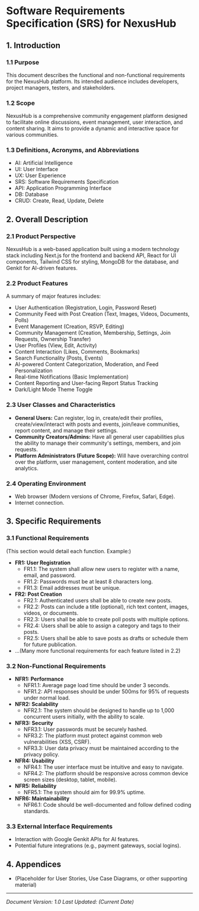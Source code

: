 # Software Requirements Specification (SRS) for NexusHub

## 1. Introduction
### 1.1 Purpose
This document describes the functional and non-functional requirements for the NexusHub platform. Its intended audience includes developers, project managers, testers, and stakeholders.

### 1.2 Scope
NexusHub is a comprehensive community engagement platform designed to facilitate online discussions, event management, user interaction, and content sharing. It aims to provide a dynamic and interactive space for various communities.

### 1.3 Definitions, Acronyms, and Abbreviations
- AI: Artificial Intelligence
- UI: User Interface
- UX: User Experience
- SRS: Software Requirements Specification
- API: Application Programming Interface
- DB: Database
- CRUD: Create, Read, Update, Delete

## 2. Overall Description
### 2.1 Product Perspective
NexusHub is a web-based application built using a modern technology stack including Next.js for the frontend and backend API, React for UI components, Tailwind CSS for styling, MongoDB for the database, and Genkit for AI-driven features.

### 2.2 Product Features
A summary of major features includes:
- User Authentication (Registration, Login, Password Reset)
- Community Feed with Post Creation (Text, Images, Videos, Documents, Polls)
- Event Management (Creation, RSVP, Editing)
- Community Management (Creation, Membership, Settings, Join Requests, Ownership Transfer)
- User Profiles (View, Edit, Activity)
- Content Interaction (Likes, Comments, Bookmarks)
- Search Functionality (Posts, Events)
- AI-powered Content Categorization, Moderation, and Feed Personalization
- Real-time Notifications (Basic Implementation)
- Content Reporting and User-facing Report Status Tracking
- Dark/Light Mode Theme Toggle

### 2.3 User Classes and Characteristics
- **General Users:** Can register, log in, create/edit their profiles, create/view/interact with posts and events, join/leave communities, report content, and manage their settings.
- **Community Creators/Admins:** Have all general user capabilities plus the ability to manage their community's settings, members, and join requests.
- **Platform Administrators (Future Scope):** Will have overarching control over the platform, user management, content moderation, and site analytics.

### 2.4 Operating Environment
- Web browser (Modern versions of Chrome, Firefox, Safari, Edge).
- Internet connection.

## 3. Specific Requirements

### 3.1 Functional Requirements
(This section would detail each function. Example:)
- **FR1: User Registration**
  - FR1.1: The system shall allow new users to register with a name, email, and password.
  - FR1.2: Passwords must be at least 8 characters long.
  - FR1.3: Email addresses must be unique.
- **FR2: Post Creation**
  - FR2.1: Authenticated users shall be able to create new posts.
  - FR2.2: Posts can include a title (optional), rich text content, images, videos, or documents.
  - FR2.3: Users shall be able to create poll posts with multiple options.
  - FR2.4: Users shall be able to assign a category and tags to their posts.
  - FR2.5: Users shall be able to save posts as drafts or schedule them for future publication.
- ...(Many more functional requirements for each feature listed in 2.2)

### 3.2 Non-Functional Requirements
- **NFR1: Performance**
  - NFR1.1: Average page load time should be under 3 seconds.
  - NFR1.2: API responses should be under 500ms for 95% of requests under normal load.
- **NFR2: Scalability**
  - NFR2.1: The system should be designed to handle up to 1,000 concurrent users initially, with the ability to scale.
- **NFR3: Security**
  - NFR3.1: User passwords must be securely hashed.
  - NFR3.2: The platform must protect against common web vulnerabilities (XSS, CSRF).
  - NFR3.3: User data privacy must be maintained according to the privacy policy.
- **NFR4: Usability**
  - NFR4.1: The user interface must be intuitive and easy to navigate.
  - NFR4.2: The platform should be responsive across common device screen sizes (desktop, tablet, mobile).
- **NFR5: Reliability**
  - NFR5.1: The system should aim for 99.9% uptime.
- **NFR6: Maintainability**
  - NFR6.1: Code should be well-documented and follow defined coding standards.

### 3.3 External Interface Requirements
- Interaction with Google Genkit APIs for AI features.
- Potential future integrations (e.g., payment gateways, social logins).

## 4. Appendices
- (Placeholder for User Stories, Use Case Diagrams, or other supporting material)

---
*Document Version: 1.0*
*Last Updated: (Current Date)*
